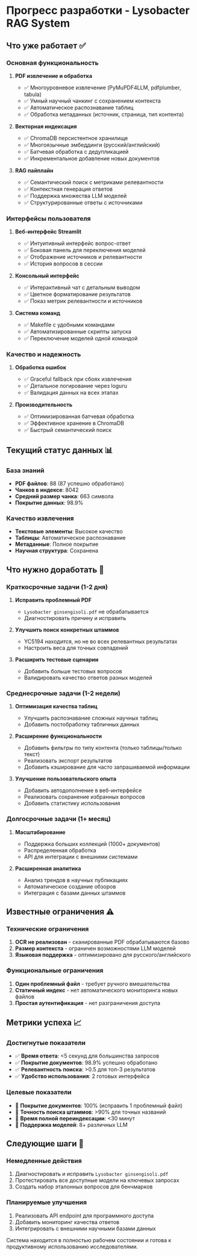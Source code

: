 # Прогресс разработки - Lysobacter RAG System

## Что уже работает ✅

### Основная функциональность
1. **PDF извлечение и обработка**
   - ✅ Многоуровневое извлечение (PyMuPDF4LLM, pdfplumber, tabula)
   - ✅ Умный научный чанкинг с сохранением контекста
   - ✅ Автоматическое распознавание таблиц
   - ✅ Обработка метаданных (источник, страница, тип контента)

2. **Векторная индексация**
   - ✅ ChromaDB персистентное хранилище
   - ✅ Многоязычные эмбеддинги (русский/английский)
   - ✅ Батчевая обработка с дедупликацией
   - ✅ Инкрементальное добавление новых документов

3. **RAG пайплайн**
   - ✅ Семантический поиск с метриками релевантности
   - ✅ Контекстная генерация ответов
   - ✅ Поддержка множества LLM моделей
   - ✅ Структурированные ответы с источниками

### Интерфейсы пользователя
1. **Веб-интерфейс Streamlit**
   - ✅ Интуитивный интерфейс вопрос-ответ
   - ✅ Боковая панель для переключения моделей
   - ✅ Отображение источников и релевантности
   - ✅ История вопросов в сессии

2. **Консольный интерфейс**
   - ✅ Интерактивный чат с детальным выводом
   - ✅ Цветное форматирование результатов
   - ✅ Показ метрик релевантности и источников

3. **Система команд**
   - ✅ Makefile с удобными командами
   - ✅ Автоматизированные скрипты запуска
   - ✅ Переключение моделей одной командой

### Качество и надежность
1. **Обработка ошибок**
   - ✅ Graceful fallback при сбоях извлечения
   - ✅ Детальное логирование через loguru
   - ✅ Валидация данных на всех этапах

2. **Производительность**
   - ✅ Оптимизированная батчевая обработка
   - ✅ Эффективное хранение в ChromaDB
   - ✅ Быстрый семантический поиск

## Текущий статус данных 📊

### База знаний
- **PDF файлов**: 88 (87 успешно обработано)
- **Чанков в индексе**: 8042
- **Средний размер чанка**: 663 символа
- **Покрытие данных**: 98.9%

### Качество извлечения
- **Текстовые элементы**: Высокое качество
- **Таблицы**: Автоматическое распознавание
- **Метаданные**: Полное покрытие
- **Научная структура**: Сохранена

## Что нужно доработать 🔧

### Краткосрочные задачи (1-2 дня)
1. **Исправить проблемный PDF**
   - `Lysobacter ginsengisoli.pdf` не обрабатывается
   - Диагностировать причину и исправить

2. **Улучшить поиск конкретных штаммов**
   - YC5194 находится, но не во всех релевантных результатах
   - Настроить веса для точных совпадений

3. **Расширить тестовые сценарии**
   - Добавить больше тестовых вопросов
   - Валидировать качество ответов разных моделей

### Среднесрочные задачи (1-2 недели)
1. **Оптимизация качества таблиц**
   - Улучшить распознавание сложных научных таблиц
   - Добавить постобработку табличных данных

2. **Расширение функциональности**
   - Добавить фильтры по типу контента (только таблицы/только текст)
   - Реализовать экспорт результатов
   - Добавить кэширование для часто запрашиваемой информации

3. **Улучшение пользовательского опыта**
   - Добавить автодополнение в веб-интерфейсе
   - Реализовать сохранение избранных вопросов
   - Добавить статистику использования

### Долгосрочные задачи (1+ месяц)
1. **Масштабирование**
   - Поддержка больших коллекций (1000+ документов)
   - Распределенная обработка
   - API для интеграции с внешними системами

2. **Расширенная аналитика**
   - Анализ трендов в научных публикациях
   - Автоматическое создание обзоров
   - Интеграция с базами данных штаммов

## Известные ограничения ⚠️

### Технические ограничения
1. **OCR не реализован** - сканированные PDF обрабатываются базово
2. **Размер контекста** - ограничен возможностями LLM моделей
3. **Языковая поддержка** - оптимизировано для русского/английского

### Функциональные ограничения
1. **Один проблемный файл** - требует ручного вмешательства
2. **Статичный индекс** - нет автоматического мониторинга новых файлов
3. **Простая аутентификация** - нет разграничения доступа

## Метрики успеха 📈

### Достигнутые показатели
- ✅ **Время ответа**: <5 секунд для большинства запросов
- ✅ **Покрытие документов**: 98.9% успешно обработано
- ✅ **Релевантность поиска**: >0.5 для топ-3 результатов
- ✅ **Удобство использования**: 2 готовых интерфейса

### Целевые показатели
- 🎯 **Покрытие документов**: 100% (исправить 1 проблемный файл)
- 🎯 **Точность поиска штаммов**: >90% для точных названий
- 🎯 **Время полной переиндексации**: <30 минут
- 🎯 **Поддержка моделей**: 8+ различных LLM

## Следующие шаги 🚀

### Немедленные действия
1. Диагностировать и исправить `Lysobacter ginsengisoli.pdf`
2. Протестировать все доступные модели на ключевых запросах
3. Создать набор эталонных вопросов для бенчмарков

### Планируемые улучшения
1. Реализовать API endpoint для программного доступа
2. Добавить мониторинг качества ответов
3. Интегрировать с внешними научными базами данных

Система находится в полностью рабочем состоянии и готова к продуктивному использованию исследователями. 